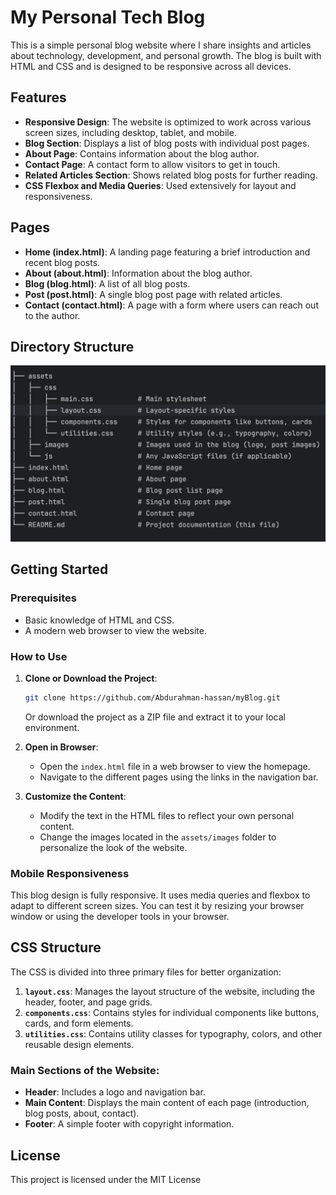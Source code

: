 # My Personal Tech Blog

This is a simple personal blog website where I share insights and articles about technology, development, and personal growth. The blog is built with HTML and CSS and is designed to be responsive across all devices.

## Features

- **Responsive Design**: The website is optimized to work across various screen sizes, including desktop, tablet, and mobile.
- **Blog Section**: Displays a list of blog posts with individual post pages.
- **About Page**: Contains information about the blog author.
- **Contact Page**: A contact form to allow visitors to get in touch.
- **Related Articles Section**: Shows related blog posts for further reading.
- **CSS Flexbox and Media Queries**: Used extensively for layout and responsiveness.

## Pages

- **Home (index.html)**: A landing page featuring a brief introduction and recent blog posts.
- **About (about.html)**: Information about the blog author.
- **Blog (blog.html)**: A list of all blog posts.
- **Post (post.html)**: A single blog post page with related articles.
- **Contact (contact.html)**: A page with a form where users can reach out to the author.

## Directory Structure
![Desktop View](assets/images/structure.png)


## Getting Started

### Prerequisites

- Basic knowledge of HTML and CSS.
- A modern web browser to view the website.

### How to Use

1. **Clone or Download the Project**:
    ```bash
    git clone https://github.com/Abdurahman-hassan/myBlog.git
    ```
   Or download the project as a ZIP file and extract it to your local environment.

2. **Open in Browser**:
    - Open the `index.html` file in a web browser to view the homepage.
    - Navigate to the different pages using the links in the navigation bar.

3. **Customize the Content**:
    - Modify the text in the HTML files to reflect your own personal content.
    - Change the images located in the `assets/images` folder to personalize the look of the website.

### Mobile Responsiveness

This blog design is fully responsive. It uses media queries and flexbox to adapt to different screen sizes. You can test it by resizing your browser window or using the developer tools in your browser.

## CSS Structure

The CSS is divided into three primary files for better organization:

1. **`layout.css`**: Manages the layout structure of the website, including the header, footer, and page grids.
2. **`components.css`**: Contains styles for individual components like buttons, cards, and form elements.
3. **`utilities.css`**: Contains utility classes for typography, colors, and other reusable design elements.

### Main Sections of the Website:

- **Header**: Includes a logo and navigation bar.
- **Main Content**: Displays the main content of each page (introduction, blog posts, about, contact).
- **Footer**: A simple footer with copyright information.

## License

This project is licensed under the MIT License

